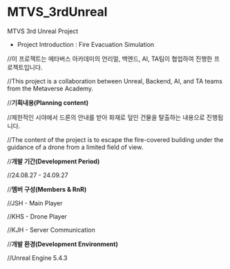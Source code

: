 # MTVS_3rdUnreal
 MTVS 3rd Unreal Project



- Project Introduction : Fire Evacuation Simulation




//이 프로젝트는 메타버스 아카데미의 언리얼, 백엔드, AI, TA팀이 협업하여 진행한 프로젝트입니다.

//This project is a collaboration between Unreal, Backend, AI, and TA teams from the Metaverse Academy.


//**기획내용(Planning content)**

//제한적인 시야에서 드론의 안내를 받아 화재로 덮인 건물을 탈출하는 내용으로 진행됩니다.

//The content of the project is to escape the fire-covered building under the guidance of a drone from a limited field of view.



//**개발 기간(Development Period)**

//24.08.27 - 24.09.27

//**멤버 구성(Members & RnR)**

//JSH - Main Player

//KHS - Drone Player

//KJH - Server Communication



//**개발 환경(Development Environment)**

//Unreal Engine 5.4.3
